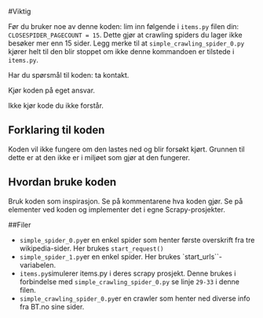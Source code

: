 #Viktig

Før du bruker noe av denne koden:
lim inn følgende i ``items.py`` filen din: ``CLOSESPIDER_PAGECOUNT = 15``.
Dette gjør at crawling spiders du lager ikke besøker mer enn 15 sider.
Legg merke til at ``simple_crawling_spider_0.py`` kjører helt til den blir stoppet
om ikke denne kommandoen er tilstede i ``items.py``.

Har du spørsmål til koden: ta kontakt.

Kjør koden på eget ansvar.

Ikke kjør kode du ikke forstår.

## Forklaring til koden

Koden vil ikke fungere om den lastes ned og blir forsøkt kjørt.
Grunnen til dette er at den ikke er i miljøet som gjør at den fungerer.

## Hvordan bruke koden
Bruk koden som inspirasjon. Se på kommentarene hva koden gjør.
Se på elementer ved koden og implementer det i egne Scrapy-prosjekter.

##Filer
* ``simple_spider_0.py``er en enkel spider som henter første overskrift
fra tre wikipedia-sider. Her brukes ``start_request()``
* ``simple_spider_1.py``er en enkel spider. Her brukes
`start_urls``-variabelen.
* `items.py`simulerer items.py i deres scrapy prosjekt. Denne brukes
i forbindelse med ``simple_crawling_spider_0.py`` se linje
  `29-33` i denne filen.
* ``simple_crawling_spider_0.py``er en crawler som henter ned diverse info
fra BT.no sine sider.
